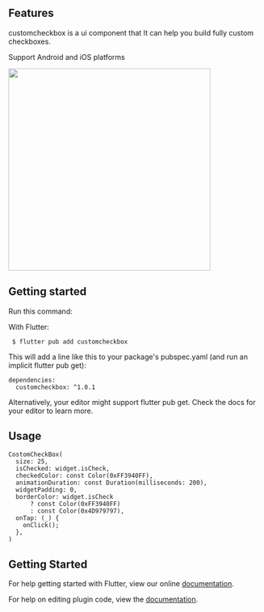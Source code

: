 <!-- 
This README describes the package. If you publish this package to pub.dev,
this README's contents appear on the landing page for your package.

For information about how to write a good package README, see the guide for
[writing package pages](https://dart.dev/guides/libraries/writing-package-pages). 

For general information about developing packages, see the Dart guide for
[creating packages](https://dart.dev/guides/libraries/create-library-packages)
and the Flutter guide for
[developing packages and plugins](https://flutter.dev/developing-packages). 
-->

## Features

customcheckbox is a ui component that It can help you build fully custom checkboxes.

Support Android and iOS platforms

<div align="left">
<img src=https://imgoldjii.oss-cn-beijing.aliyuncs.com/customcheckbox.gif height=400 />
</div>

## Getting started

Run this command:

With Flutter:

```
 $ flutter pub add customcheckbox
```

This will add a line like this to your package's pubspec.yaml (and run an implicit flutter pub get):

```
dependencies:
  customcheckbox: ^1.0.1
```

Alternatively, your editor might support flutter pub get. Check the docs for your editor to learn
more.

## Usage

```
CostomCheckBox(
  size: 25,
  isChecked: widget.isCheck,
  checkedColor: const Color(0xFF3940FF),
  animationDuration: const Duration(milliseconds: 200),
  widgetPadding: 0,
  borderColor: widget.isCheck
      ? const Color(0xFF3940FF)
      : const Color(0x4D979797),
  onTap: (_) {
    onClick();
  },
)
```

## Getting Started

For help getting started with Flutter, view our online [documentation](https://flutter.io/).

For help on editing plugin code, view
the [documentation](https://flutter.io/developing-packages/#edit-plugin-package).